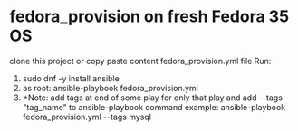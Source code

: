# fedora_provision on fresh Fedora 35 OS
clone this project or copy paste content fedora_provision.yml file
Run:
1. sudo dnf -y install ansible 
2. as root: ansible-playbook fedora_provision.yml
3. *Note: add tags at end of some play for only that play and add --tags "tag_name" to ansible-playbook command
example: ansible-playbook fedora_provision.yml --tags mysql
